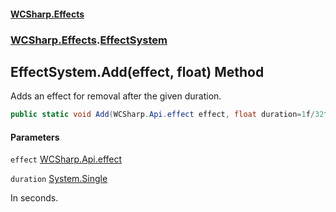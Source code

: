 #### [WCSharp\.Effects](README.md 'README')
### [WCSharp\.Effects](WCSharp.Effects.md 'WCSharp\.Effects').[EffectSystem](WCSharp.Effects.EffectSystem.md 'WCSharp\.Effects\.EffectSystem')

## EffectSystem\.Add\(effect, float\) Method

Adds an effect for removal after the given duration\.

```csharp
public static void Add(WCSharp.Api.effect effect, float duration=1f/32f);
```
#### Parameters

<a name='WCSharp.Effects.EffectSystem.Add(WCSharp.Api.effect,float).effect'></a>

`effect` [WCSharp\.Api\.effect](https://learn.microsoft.com/en-us/dotnet/api/wcsharp.api.effect 'WCSharp\.Api\.effect')

<a name='WCSharp.Effects.EffectSystem.Add(WCSharp.Api.effect,float).duration'></a>

`duration` [System\.Single](https://learn.microsoft.com/en-us/dotnet/api/system.single 'System\.Single')

In seconds\.